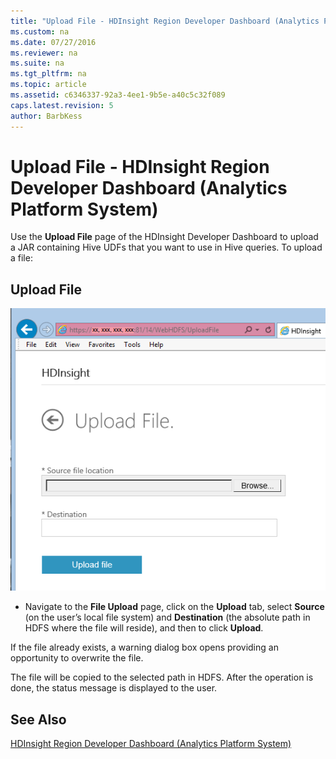 ```yaml
---
title: "Upload File - HDInsight Region Developer Dashboard (Analytics Platform System)"
ms.custom: na
ms.date: 07/27/2016
ms.reviewer: na
ms.suite: na
ms.tgt_pltfrm: na
ms.topic: article
ms.assetid: c6346337-92a3-4ee1-9b5e-a40c5c32f089
caps.latest.revision: 5
author: BarbKess
---
```

# Upload File - HDInsight Region Developer Dashboard (Analytics Platform System)
Use the **Upload File** page of the HDInsight Developer Dashboard to upload a JAR containing Hive UDFs that you want to use in Hive queries. To upload a file:  
  
## Upload File  
![APS HDI Developer Dashboard Upload File](../hdinsight/media/APS_HDI_DevDashboard_UploadFile.png "APS_HDI_DevDashboard_UploadFile")  
  
-   Navigate to the **File Upload** page, click on the **Upload** tab, select **Source** (on the user’s local file system) and **Destination** (the absolute path in HDFS where the file will reside), and then to click **Upload**.  
  
If the file already exists, a warning dialog box opens providing an opportunity to overwrite the file.  
  
The file will be copied to the selected path in HDFS. After the operation is done, the status message is displayed to the user.  
  
## See Also  
[HDInsight Region Developer Dashboard &#40;Analytics Platform System&#41;](../hdinsight/hdinsight-region-developer-dashboard-analytics-platform-system.md)  
  
